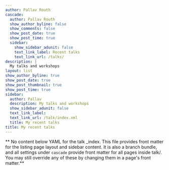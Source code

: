 ```yaml
---
author: Pallav Routh
cascade:
  author: Pallav Routh
  show_author_byline: false
  show_comments: false
  show_post_date: true
  show_post_time: true
  sidebar:
    show_sidebar_adunit: false
    text_link_label: Recent talks
    text_link_url: /talks/
description: |
  My talks and workshops  
layout: list
show_author_byline: true
show_post_date: true
show_post_thumbnail: true
show_post_time: true
sidebar:
  author: Pallav
  description: My talks and workshops 
  show_sidebar_adunit: false
  text_link_label: 
  text_link_url: /talk/index.xml
  title: My recent talks
title: My recent talks
---
```


** No content below YAML for the talk _index. This file provides front matter for the listing page layout and sidebar content. It is also a branch bundle, and all settings under `cascade` provide front matter for all pages inside talk/. You may still override any of these by changing them in a page's front matter.**
